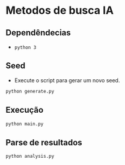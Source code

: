 # Metodos de busca IA

## Dependêndecias

- `python 3`

## Seed

- Execute o script para gerar um novo seed.

```bash
python generate.py
```

## Execução

```bash
python main.py
```

## Parse de resultados

```bash
python analysis.py
```
